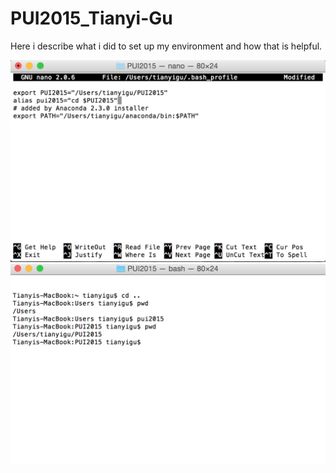# PUI2015_Tianyi-Gu

Here i describe what i did to set up my environment and how that is helpful.

![Alt text](A.png)
![Alt text](B.png)